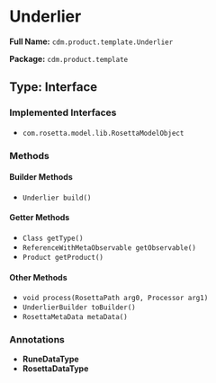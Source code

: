# Underlier

**Full Name:** `cdm.product.template.Underlier`

**Package:** `cdm.product.template`

## Type: Interface

### Implemented Interfaces

- `com.rosetta.model.lib.RosettaModelObject`

### Methods

#### Builder Methods

- `Underlier build()`

#### Getter Methods

- `Class getType()`
- `ReferenceWithMetaObservable getObservable()`
- `Product getProduct()`

#### Other Methods

- `void process(RosettaPath arg0, Processor arg1)`
- `UnderlierBuilder toBuilder()`
- `RosettaMetaData metaData()`

### Annotations

- **RuneDataType**
- **RosettaDataType**

